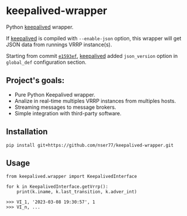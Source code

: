 # keepalived-wrapper
Python [keepalived](https://github.com/acassen/keepalived) wrapper.

If [keepalived](https://github.com/acassen/keepalived) is compiled with ```--enable-json``` option, this wrapper will get JSON data from runnings VRRP instance(s).

Starting from commit [```e1593ef```](https://github.com/acassen/keepalived/commit/e1593effaf4395e208947897d9fb0adaee484eae), [keepalived](https://github.com/acassen/keepalived) added ```json_version``` option in ```global_def``` configuration section.

## Project's goals:
- Pure Python Keepalived wrapper.
- Analize in real-time multiples VRRP instances from multiples hosts.
- Streaming messages to message brokers.
- Simple integration with third-party software.

## Installation
```
pip install git+https://github.com/nser77/keepalived-wrapper.git
```

## Usage
```
from keepalived.wrapper import KeepalivedInterface

for k in KeepalivedInterface.getVrrp():
    print(k.iname, k.last_transition, k.adver_int)
    
>>> VI_1, '2023-03-08 19:30:57', 1
>>> VI_n, ...
```
